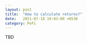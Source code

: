```yaml
---
layout: post
title:  "How to calculate returns?"
date:   2021-07-18 19:03:00 +0530
category: PeFi
---
```

TBD